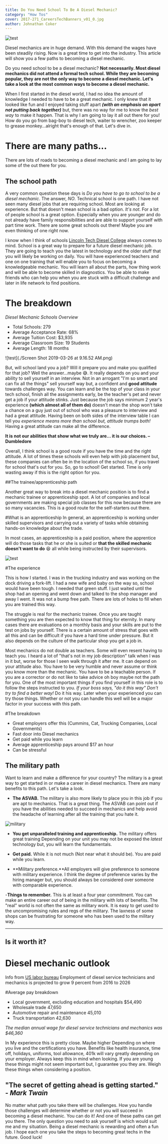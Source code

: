 ```yaml
---
title: Do You Need School To Be A Diesel Mechanic?
category: "How Tos"
cover: 2017-271_CareersTechBanners_v01_0.jpg
author: Johnathan Coker
---
```

![test](./school.jpeg)


Diesel mechanics are in huge demand. With this demand the wages have been steadily rising. Now is a great time to get into the industry. This article will show you a few paths to becoming a diesel mechanic. 

Do you need school to be a diesel mechanic? **Not necessarily. Most diesel mechanics did not attend a formal tech school. While they are becoming popular, they are not the only way to become a diesel mechanic. Let's take a look at the most common ways to become a diesel mechanic.**

When I first started in the diesel world, I had no idea the amount of knowledge I needed to have to be a great mechanic. I only knew that it looked like fun and I enjoyed taking stuff apart ***(with an emphasis on apart not putting back together)*** but, there was no way for me to know the *best way* to make it happen. That is why I am going to lay it all out there for you! How do you go from bag-boy to diesel tech, waiter to wrencher, zoo keeper to grease monkey...alright that's enough of that. Let's dive in. 


# There are many paths...

There are lots of roads to becoming a diesel mechanic and I am going to lay some of the out there for you. 

 

## The school path

A very common question these days is *Do you have to go to school to be a diesel mechanic*. The answer, *NO*. Technical school is one path. I have not seen many diesel jobs that are requiring school. Most are looking at experience. But that doesn't mean school is a bad option. *It's not*. For a lot of people school is a great option. Especially when you are younger and do not already have family responsibilities and are able to support yourself with part time work. There are some great schools out there! Maybe you are even thinking of one right now. 

I know when I think of schools [Lincoln Tech Diesel College](https:/www.lincolntech.edu/campus/nashville-tn/programs/diesel-technology) always comes to mind. School is a great way to prepare for a future diesel mechanic job. They are going to teach you the latest in technology and the older stuff that you will likely be working on daily. You will have experienced teachers and one on one training that will enable you to focus on becoming a knowledgeable mechanic. You will learn all about the parts, how thing work and will be able to become skilled in diagnostics. You be able to make friends who can help you when you are stuck with a difficult challenge and later in life network to find positions. 

# The breakdown

*Diesel Mechanic Schools Overview*
- Total Schools:
279
- Average Acceptance Rate:
68%
- Average Tuition Cost:
$3,935
- Average Classroom Size:
19 Students
- Average Length: 18 months

![test](./Screen Shot 2019-03-26 at 9.16.52 AM.png)

But, will school land you a job? Will it prepare you and make you qualified for that job? Well the answer...maybe 😅. It really depends on you and your ability to sell yourself in an interview. Not in an arrogant "I'm so smart and can fix all the things" sell yourself way but, a confident and **good attitude** towards challenges way. You can learn and be the top of your class in your tech school, finish all the assignments early, be the teacher's pet and never get a job if your attitude stinks. Just because the job says minimum 2 year's experience **(which almost all of them do)** doesn't mean the shop won't take a chance on a guy just out of school who was a pleasure to interview and had a great attitude. Having been on both sides of the interview table I can tell you *experience means more than school but, attitude trumps both!* Having a great attitude can make all the difference.  

**It is not our abilities that show what we truly are… it is our choices. – Dumbledore**
 
Overall, I think school is a good route if you have the time and the right attitude. A lot of times these schools will even help with job placement but, these companies can often be in the location of the school so, if you travel for school that's out for you. So, go to school! Get started. Time is only wasting away if this is the right option for you.


##The trainee/apprenticeship path

Another great way to break into a diesel mechanic position is to find a mechanic trainee or apprenticeship spot. A lot of companies and local governments are making special job classes for this now because there are so many vacancies. This is a good route for the self-starters out there. 

#What is an apprenticeship
In general, an apprenticeship is working under skilled supervisors and carrying out a variety of tasks while obtaining hands-on knowledge about the trade.

In most cases, an apprenticeship is a paid position, where the apprentice will do those tasks that he or she is suited or **that the skilled mechanic doesn't want to do** 😆 all while being instructed by their supervisors.


![test](./2017-271_CareersTechBanners_v01_0.jpg)

#The experience

This is how I started. I was in the trucking industry and was working on the dock driving a fork-lift. I had a new wife and baby on the way so, school would have been tough. I needed that green stuff. I just waited until the shop had an opening and went down and talked to the shop manager and away I went. It was not a bump free path. There are lots of holes to fill when you are trained this way.

The struggle is real for the mechanic trainee. Once you are taught something you are then expected to know that thing for eternity. In many cases there are evaluations on a monthly basis and your skills are put to the test on jobs by yourself. There is a certain amount of stress that goes with all this and can be difficult if you have a hard time under pressure. But it also depends on the culture of the particular shop you get a job in.

Most mechanics do not double as teachers. Some will even resent having to teach you. I heard a lot of "that's not in my job description" talk when I was in it but, worse for those I seen walk through it after me. It can depend on your attitude also. You have to be very humble and never assume or think you know more than the mechanic. You have to be a teachable person. If you are a corrector or do not like to take advice oh boy maybe not the path for you. One of the most important things if you find yourself in this role is to follow the steps instructed to you. *If your boss says, "do it this way" Don't try to find a better way!* Do it his way. Later when your experienced you can try those things. Whether or not you can handle this well will be a major factor in your success with this path.

#The breakdown

- Great employers offer this (Cummins, Cat, Trucking Companies, Local Governments)
- Fast door into Diesel mechanics
- Get paid while you learn
- Average apprenticeship pays around $17 an hour
- Can be stressful 


## The military path

Want to learn and make a difference for your country? The military is a great way to get started in or make a career in diesel mechanics. There are many benefits to this path. Let's take a look.

-  **The ASVAB.** The military is also more likely to place you in this job if you are apt to mechanics. That is a great thing. The ASVAB can point out if you have the abilities needed to succeed in mechanics and help avoid the headache of learning after all the training that you hate it. 

![military](./0021.00.jpg)

- **You get unparalleled training and apprenticeship.** The military offers great training Depending on your unit you may not be exposed the *latest* technology but, you will learn the fundamentals. 

- **Get paid.** While it is not much (Not near what it should be). You are paid while you learn.

- **Military preference.**All employers will give preference to someone with military experience. I think the degree of preference varies by the hiring manager but, you should always be considered over someone with comparable experience. 

-**Things to remember.** This is at least a four year commitment. You can make an entire career out of being in the military with lots of benefits. The "real" world is not often the same as military work. It is easy to get used to the uncompromising rules and regs of the military. The laxness of some shops can be frustrating for someone who has been used to the military way. 


****

## Is it worth it?

# Diesel mechanic outlook
Info from [US labor bureau](https://www.bls.gov/ooh/installation-maintenance-and-repair/diesel-service-technicians-and-mechanics.htm#tab-5) Employment of diesel service technicians and mechanics is projected to grow 9 percent from 2016 to 2026

#Average pay breakdown
- Local government, excluding education and hospitals	$54,490
- Wholesale trade	47,650
- Automotive repair and maintenance	45,010
- Truck transportation	42,630

*The median annual wage for diesel service technicians and mechanics was $46,360*

In My experience this is pretty close. Maybe higher Depending on where you live and the certifications you have. Benefits like health insurance, time off, holidays, uniforms, tool allowance, 401k will vary greatly depending on your employer. Always keep this in mind when looking. If you are young these things might not seem important but, I guarantee you they are. Weigh these things when considering a position. 


## "The secret of getting ahead is getting started." - ***Mark Twain*** 

No matter what path you take there will be challenges. How you handle those challenges will determine whether or not you will succeed in becoming a diesel mechanic. You can do it! And one of these paths can get you there. The only question you need to ask yourself is which would suit me and my situation. Being a diesel mechanic is rewarding and often a fun job. I hope each one you take the steps to becoming great techs in the future. Good luck! 

